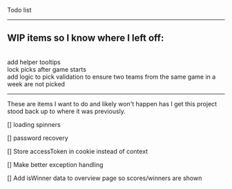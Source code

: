 Todo list

***
WIP items so I know where I left off:
-

<br>
add helper tooltips
<br>
lock picks after game starts
<br>
add logic to pick validation to ensure two teams from the same game in a week are not picked


***
These are items I want to do and likely won't happen has I get this project
stood back up to where it was previously.

[] loading spinners

[] password recovery

[] Store accessToken in cookie instead of context

[] Make better exception handling

[] Add isWinner data to overview page so scores/winners are shown
